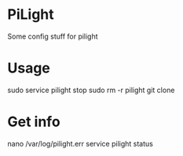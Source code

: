 # PiLight
Some config stuff for pilight

# Usage
sudo service pilight stop
sudo rm -r pilight
git clone 



# Get info
nano /var/log/pilight.err
service pilight status
